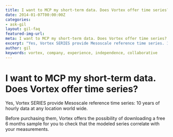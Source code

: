 ```yaml
---
title: I want to MCP my short-term data. Does Vortex offer time series?
date: 2014-01-07T00:00:00Z
categories:
- ask-gil
layout: gil-faq
featured-img-url: 
meta: I want to MCP my short-term data. Does Vortex offer time series?
excerpt: "Yes, Vortex SERIES provide Mesoscale reference time series. 10 years of hourly data at any location world wide."
author: gil
keywords: vortex, company, experience, independence, collaborative
---
```


# I want to MCP my short-term data. Does Vortex offer time series?

Yes, Vortex SERIES provide Mesoscale reference time series: 10 years of hourly data at any location world wide.

Before purchasing them, Vortex offers the possibility of downloading a free 6 months sample for you to check that the modeled series correlate with your measurements.